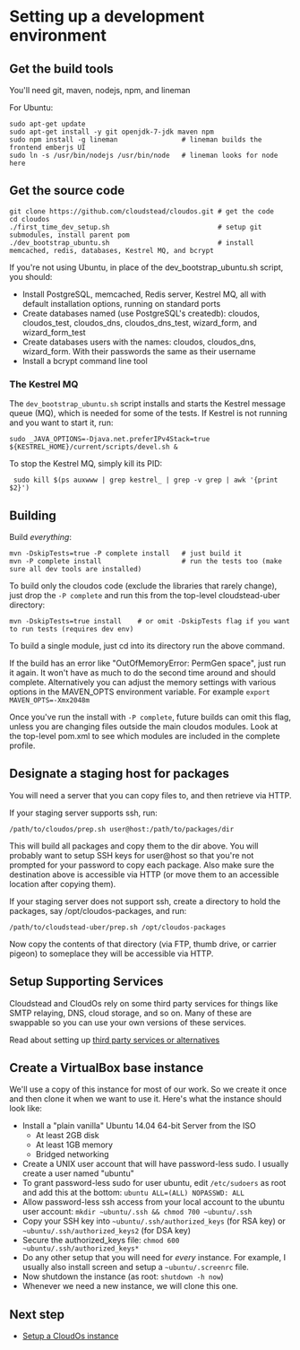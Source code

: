 # Setting up a development environment

## Get the build tools

You'll need git, maven, nodejs, npm, and lineman

For Ubuntu:

    sudo apt-get update
    sudo apt-get install -y git openjdk-7-jdk maven npm
    sudo npm install -g lineman                # lineman builds the frontend emberjs UI
    sudo ln -s /usr/bin/nodejs /usr/bin/node   # lineman looks for node here
    
## Get the source code

    git clone https://github.com/cloudstead/cloudos.git # get the code
    cd cloudos
    ./first_time_dev_setup.sh                           # setup git submodules, install parent pom
    ./dev_bootstrap_ubuntu.sh                           # install memcached, redis, databases, Kestrel MQ, and bcrypt
     
If you're not using Ubuntu, in place of the dev_bootstrap_ubuntu.sh script, you should:
* Install PostgreSQL, memcached, Redis server, Kestrel MQ, all with default installation options, running on standard ports 
* Create databases named (use PostgreSQL's createdb): cloudos, cloudos_test, cloudos_dns, cloudos_dns_test, wizard_form, and wizard_form_test 
* Create databases users with the names: cloudos, cloudos_dns, wizard_form. With their passwords the same as their username
* Install a bcrypt command line tool

### The Kestrel MQ
    
The `dev_bootstrap_ubuntu.sh` script installs and starts the Kestrel message queue (MQ), which is needed for some of the tests.
If Kestrel is not running and you want to start it, run:

    sudo _JAVA_OPTIONS=-Djava.net.preferIPv4Stack=true ${KESTREL_HOME}/current/scripts/devel.sh &

To stop the Kestrel MQ, simply kill its PID:

     sudo kill $(ps auxwww | grep kestrel_ | grep -v grep | awk '{print $2}')


## Building

Build *everything*:

    mvn -DskipTests=true -P complete install   # just build it
    mvn -P complete install                    # run the tests too (make sure all dev tools are installed)

To build only the cloudos code (exclude the libraries that rarely change), just drop the `-P complete` and run this from the top-level cloudstead-uber directory:

    mvn -DskipTests=true install    # or omit -DskipTests flag if you want to run tests (requires dev env)

To build a single module, just cd into its directory run the above command.

If the build has an error like "OutOfMemoryError: PermGen space", just run it again. 
It won't have as much to do the second time around and should complete. Alternatively you can adjust the 
memory settings with various options in the MAVEN_OPTS environment variable. For example `export MAVEN_OPTS=-Xmx2048m`
 
Once you've run the install with `-P complete`, future builds can omit this flag, unless you are changing 
files outside the main cloudos modules. Look at the top-level pom.xml to see which modules are 
included in the complete profile.  

## Designate a staging host for packages

You will need a server that you can copy files to, and then retrieve via HTTP.

If your staging server supports ssh, run:

    /path/to/cloudos/prep.sh user@host:/path/to/packages/dir
    
This will build all packages and copy them to the dir above. You will probably want to setup SSH keys for user@host so
that you're not prompted for your password to copy each package.
Also make sure the destination above is accessible via HTTP (or move them to an accessible location after copying them).
 
If your staging server does not support ssh, create a directory to hold the packages, say /opt/cloudos-packages, and run:

    /path/to/cloudstead-uber/prep.sh /opt/cloudos-packages
    
Now copy the contents of that directory (via FTP, thumb drive, or carrier pigeon) to someplace they will be accessible via HTTP.

## Setup Supporting Services

Cloudstead and CloudOs rely on some third party services for things like SMTP relaying, DNS, cloud storage, and so on.
Many of these are swappable so you can use your own versions of these services.

Read about setting up [third party services or alternatives](thirdparty.md)

## Create a VirtualBox base instance

We'll use a copy of this instance for most of our work. So we create it once and then clone it when we want to use it.
Here's what the instance should look like:

* Install a "plain vanilla" Ubuntu 14.04 64-bit Server from the ISO
  * At least 2GB disk
  * At least 1GB memory
  * Bridged networking
* Create a UNIX user account that will have password-less sudo. I usually create a user named "ubuntu"
* To grant password-less sudo for user ubuntu, edit `/etc/sudoers` as root and add this at the bottom:
`ubuntu	ALL=(ALL) NOPASSWD: ALL`
* Allow password-less ssh access from your local account to the ubuntu user account:
`mkdir ~ubuntu/.ssh && chmod 700 ~ubuntu/.ssh`
* Copy your SSH key into `~ubuntu/.ssh/authorized_keys` (for RSA key) or `~ubuntu/.ssh/authorized_keys2` (for DSA key)
* Secure the authorized_keys file: `chmod 600 ~ubuntu/.ssh/authorized_keys*`
* Do any other setup that you will need for *every* instance. For example, I usually also install screen and setup a `~ubuntu/.screenrc` file.
* Now shutdown the instance (as root: `shutdown -h now`)
* Whenever we need a new instance, we will clone this one.

## Next step

* [Setup a CloudOs instance](cloudos.md)

